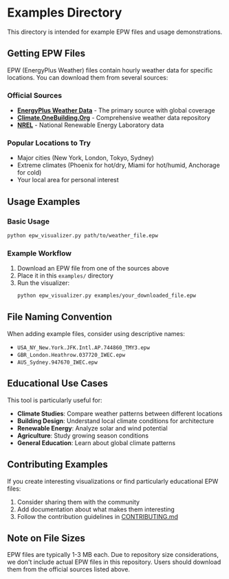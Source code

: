 
# Examples Directory

This directory is intended for example EPW files and usage demonstrations.

## Getting EPW Files

EPW (EnergyPlus Weather) files contain hourly weather data for specific locations. You can download them from several sources:

### Official Sources
- **[EnergyPlus Weather Data](https://energyplus.net/weather)** - The primary source with global coverage
- **[Climate.OneBuilding.Org](https://climate.onebuilding.org/)** - Comprehensive weather data repository
- **[NREL](https://www.nrel.gov/analysis/sam/weather-data.html)** - National Renewable Energy Laboratory data

### Popular Locations to Try
- Major cities (New York, London, Tokyo, Sydney)
- Extreme climates (Phoenix for hot/dry, Miami for hot/humid, Anchorage for cold)
- Your local area for personal interest

## Usage Examples

### Basic Usage
```bash
python epw_visualizer.py path/to/weather_file.epw
```

### Example Workflow
1. Download an EPW file from one of the sources above
2. Place it in this `examples/` directory
3. Run the visualizer:
   ```bash
   python epw_visualizer.py examples/your_downloaded_file.epw
   ```

## File Naming Convention

When adding example files, consider using descriptive names:
- `USA_NY_New.York.JFK.Intl.AP.744860_TMY3.epw`
- `GBR_London.Heathrow.037720_IWEC.epw`
- `AUS_Sydney.947670_IWEC.epw`

## Educational Use Cases

This tool is particularly useful for:
- **Climate Studies**: Compare weather patterns between different locations
- **Building Design**: Understand local climate conditions for architecture
- **Renewable Energy**: Analyze solar and wind potential
- **Agriculture**: Study growing season conditions
- **General Education**: Learn about global climate patterns

## Contributing Examples

If you create interesting visualizations or find particularly educational EPW files:
1. Consider sharing them with the community
2. Add documentation about what makes them interesting
3. Follow the contribution guidelines in [CONTRIBUTING.md](../CONTRIBUTING.md)

## Note on File Sizes

EPW files are typically 1-3 MB each. Due to repository size considerations, we don't include actual EPW files in this repository. Users should download them from the official sources listed above.
